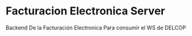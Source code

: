 # Facturacion Electronica Server

Backend De la Facturación Electronica Para consumir el WS de DELCOP